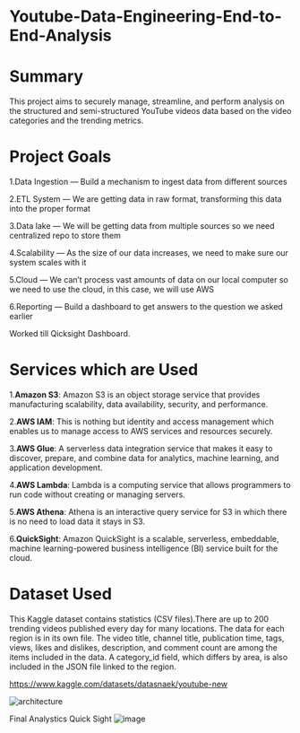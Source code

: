 # Youtube-Data-Engineering-End-to-End-Analysis
# Summary
This project aims to securely manage, streamline, and perform analysis on the structured and semi-structured YouTube videos data based on the video categories and the trending metrics.
# Project Goals
1.Data Ingestion — Build a mechanism to ingest data from different sources

2.ETL System — We are getting data in raw format, transforming this data into the proper format

3.Data lake — We will be getting data from multiple sources so we need centralized repo to store them

4.Scalability — As the size of our data increases, we need to make sure our system scales with it

5.Cloud — We can’t process vast amounts of data on our local computer so we need to use the cloud, in this case, we will use AWS

6.Reporting — Build a dashboard to get answers to the question we asked earlier

Worked till Qicksight Dashboard.

# Services which are Used
1.**Amazon S3**: Amazon S3 is an object storage service that provides manufacturing scalability, data availability, security, and performance.

2.**AWS IAM**: This is nothing but identity and access management which enables us to manage access to AWS services and resources securely.

3.**AWS Glue**: A serverless data integration service that makes it easy to discover, prepare, and combine data for analytics, machine learning, and application development.

4.**AWS Lambda**: Lambda is a computing service that allows programmers to run code without creating or managing servers.

5.**AWS Athena**: Athena is an interactive query service for S3 in which there is no need to load data it stays in S3.

6.**QuickSight**: Amazon QuickSight is a scalable, serverless, embeddable, machine learning-powered business intelligence (BI) service built for the cloud.

# Dataset Used
This Kaggle dataset contains statistics (CSV files).There are up to 200 trending videos published every day for many locations. The data for each region is in its own file. The video title, channel title, publication time, tags, views, likes and dislikes, description, and comment count are among the items included in the data. A category_id field, which differs by area, is also included in the JSON file linked to the region.

https://www.kaggle.com/datasets/datasnaek/youtube-new

![architecture](https://github.com/soham7998/Youtube-Data-Engineering-End-to-End-Analysis/assets/112894790/647b571d-4598-4389-be78-0b14e1119d0b)

Final Analystics Quick Sight 
![image](https://github.com/soham7998/Youtube-Data-Engineering-End-to-End-Analysis/assets/112894790/f093db33-33ee-4658-a3d1-1341a093d4df)

